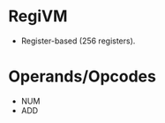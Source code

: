 ﻿# RegiVM
- Register-based (256 registers).


# Operands/Opcodes
- NUM <original-type> <register-to-save-to> <value>
- ADD <register-to-save-to> <register-1> <register-2>


